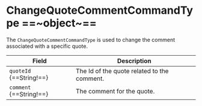 # ChangeQuoteCommentCommandType ==~object~==

The `ChangeQuoteCommentCommandType` is used to change the comment associated with a specific quote.

| Field                     | Description                                 |
| ------------------------- | ------------------------------------------- |
| `quoteId` {==String!==}   | The Id of the quote related to the comment. |
| `comment` {==String!==}   | The comment for the quote.                  |
